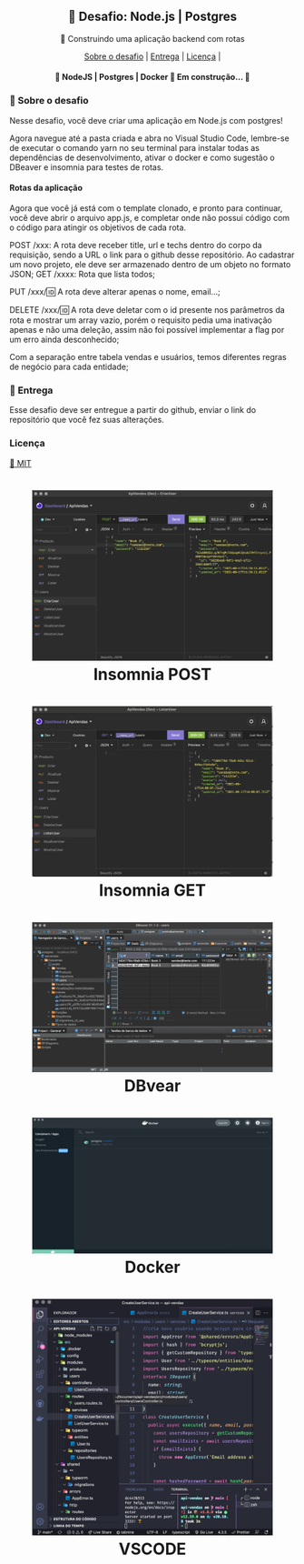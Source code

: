 <h2 align="center">
    🔗 Desafio: Node.js | Postgres
</h2>
<p align="center">🚀 Construindo uma aplicação backend com rotas</p>
 

<p align="center">
 <a href="#-sobre-o-desafio">Sobre o desafio</a> |
 <a href="#-entrega">Entrega</a> | 
 <a href="#licença"> Licença</a> |
</p>

<h4 align="center"> 
	🚧  NodeJS | Postgres | Docker 🚀 Em construção...  🚧
</h4>

### 🚀 Sobre o desafio

Nesse desafio, você deve criar uma aplicação em Node.js com postgres!


Agora navegue até a pasta criada e abra no Visual Studio Code, lembre-se de executar o comando yarn no seu terminal para instalar todas as dependências de desenvolvimento, ativar o docker e como sugestão o DBeaver e insomnia para testes de rotas.



#### Rotas da aplicação

Agora que você já está com o template clonado, e pronto para continuar, você deve abrir o arquivo app.js, e completar onde não possui código com o código para atingir os objetivos de cada rota.

POST /xxx: A rota deve receber title, url e techs dentro do corpo da requisição, sendo a URL o link para o github desse repositório. Ao cadastrar um novo projeto, ele deve ser armazenado dentro de um objeto no formato JSON;
GET /xxxx: Rota que lista todos;

PUT /xxx/:id: A rota deve alterar apenas o nome, email...;

DELETE /xxx/:id: A rota deve deletar com o id presente nos parâmetros da rota e mostrar um array vazio, porém o requisito pedia uma inativação apenas e não uma deleção, assim não foi possível implementar a flag por um erro ainda desconhecido;


Com a separação entre tabela vendas e usuários, temos diferentes regras de negócio para cada entidade;


### 📆 Entrega

Esse desafio deve ser entregue a partir do github, enviar o link do repositório que você fez suas alterações.

### Licença
<a href="https://pt.wikipedia.org/wiki/Licen%C3%A7a_MIT#:~:text=A%20licen%C3%A7a%20MIT%2C%20tamb%C3%A9m%20chamada,livre%20quanto%20em%20software%20propriet%C3%A1rio.">🔗 MIT</a>
<h1 align="center">
    <figure>
  <img src="https://github.com/alexandretrieste/image_for_Readme/blob/main/Image%20for%20github/1.png" alt="Minha Figura">
  <figcaption>Insomnia POST</figcaption>
</figure>
	
<h1 align="center">
<figure>
  <img src="https://github.com/alexandretrieste/image_for_Readme/blob/main/Image%20for%20github/2.png" alt="Minha Figura">
  <figcaption>Insomnia GET</figcaption>
</figure>

<h1 align="center">
<figure>
  <img src="https://github.com/alexandretrieste/image_for_Readme/blob/main/Image%20for%20github/3.png" alt="Minha Figura">
  <figcaption>DBvear</figcaption>
</figure>
	
<h1 align="center">
<figure>
  <img src="https://github.com/alexandretrieste/image_for_Readme/blob/main/Image%20for%20github/4.png" alt="Minha Figura">
  <figcaption>Docker</figcaption>
</figure>
	
<h1 align="center">
<figure>
  <img src="https://github.com/alexandretrieste/image_for_Readme/blob/main/Image%20for%20github/5.png" alt="Minha Figura">
  <figcaption>VSCODE</figcaption>
</figure>
